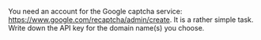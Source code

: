 You need an account for the Google captcha service: https://www.google.com/recaptcha/admin/create.
It is a rather simple task.
Write down the API key for the domain name(s) you choose.

